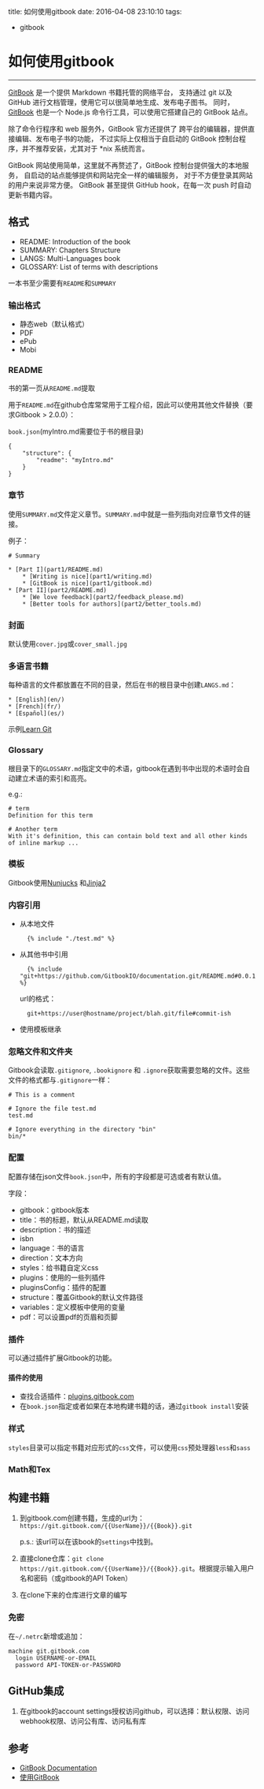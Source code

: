 title: 如何使用gitbook
date: 2016-04-08 23:10:10
tags:
- gitbook

# 如何使用gitbook
----

[GitBook](https://www.gitbook.com/) 是一个提供 Markdown 书籍托管的网络平台， 支持通过 git 以及 GitHub 进行文档管理，使用它可以很简单地生成、发布电子图书。 同时，[GitBook](https://www.gitbook.com/) 也是一个 Node.js 命令行工具，可以使用它搭建自己的 GitBook 站点。

除了命令行程序和 web 服务外，GitBook 官方还提供了 跨平台的编辑器，提供直接编辑、发布电子书的功能， 不过实际上仅相当于自启动的 GitBook 控制台程序，并不推荐安装，尤其对于 *nix 系统而言。

GitBook 网站使用简单，这里就不再赘述了，GitBook 控制台提供强大的本地服务， 自启动的站点能够提供和网站完全一样的编辑服务， 对于不方便登录其网站的用户来说非常方便。 GitBook 甚至提供 GitHub hook，在每一次 push 时自动更新书籍内容。

## 格式

* README: Introduction of the book
* SUMMARY: Chapters Structure
* LANGS: Multi-Languages book
* GLOSSARY: List of terms with descriptions

一本书至少需要有`README`和`SUMMARY`

### 输出格式

* 静态web（默认格式）
* PDF
* ePub
* Mobi

### README

书的第一页从`README.md`提取

用于`README.md`在github仓库常常用于工程介绍，因此可以使用其他文件替换（要求Gitbook > 2.0.0）：

`book.json`(myIntro.md需要位于书的根目录)

	{
	    "structure": {
	        "readme": "myIntro.md"
	    }
	}
	
### 章节

使用`SUMMARY.md`文件定义章节。`SUMMARY.md`中就是一些列指向对应章节文件的链接。

例子：

	# Summary
	
	* [Part I](part1/README.md)
	    * [Writing is nice](part1/writing.md)
	    * [GitBook is nice](part1/gitbook.md)
	* [Part II](part2/README.md)
	    * [We love feedback](part2/feedback_please.md)
	    * [Better tools for authors](part2/better_tools.md)

### 封面

默认使用`cover.jpg`或`cover_small.jpg`

### 多语言书籍

每种语言的文件都放置在不同的目录，然后在书的根目录中创建`LANGS.md`：

	* [English](en/)
	* [French](fr/)
	* [Español](es/)

示例[Learn Git](https://github.com/GitbookIO/git)

### Glossary

根目录下的`GLOSSARY.md`指定文中的术语，gitbook在遇到书中出现的术语时会自动建立术语的索引和高亮。

e.g.:

	# term
	Definition for this term
	
	# Another term
	With it's definition, this can contain bold text and all other kinds of inline markup ...
	
### 模板

Gitbook使用[Nunjucks](https://mozilla.github.io/nunjucks/)	和[Jinja2](http://jinja.pocoo.org/)

### 内容引用

* 从本地文件

		{% include "./test.md" %}

* 从其他书中引用

		{% include "git+https://github.com/GitbookIO/documentation.git/README.md#0.0.1" %}
		
	url的格式：
	
		git+https://user@hostname/project/blah.git/file#commit-ish
		

* 使用模板继承

### 忽略文件和文件夹

Gitbook会读取`.gitignore`, `.bookignore` 和 `.ignore`获取需要忽略的文件。这些文件的格式都与`.gitignore`一样：

	# This is a comment
	
	# Ignore the file test.md
	test.md
	
	# Ignore everything in the directory "bin"
	bin/*

### 配置

配置存储在json文件`book.json`中，所有的字段都是可选或者有默认值。

字段：

* gitbook：gitbook版本
* title：书的标题，默认从README.md读取
* description：书的描述
* isbn
* language：书的语言
* direction：文本方向
* styles：给书籍自定义css
* plugins：使用的一些列插件
* pluginsConfig：插件的配置
* structure：覆盖Gitbook的默认文件路径
* variables：定义模板中使用的变量
* pdf：可以设置pdf的页眉和页脚

### 插件

可以通过插件扩展Gitbook的功能。

#### 插件的使用

* 查找合适插件：[plugins.gitbook.com](plugins.gitbook.com)
* 在`book.json`指定或者如果在本地构建书籍的话，通过`gitbook install`安装

### 样式

`styles`目录可以指定书籍对应形式的`css`文件，可以使用`css`预处理器`less`和`sass`

### Math和Tex

## 构建书籍

1. 到gitbook.com创建书籍，生成的url为：`https://git.gitbook.com/{{UserName}}/{{Book}}.git` 

	p.s.: 该url可以在该book的`settings`中找到。	
2. 直接clone仓库：`git clone https://git.gitbook.com/{{UserName}}/{{Book}}.git`。根据提示输入用户名和密码（或gitbook的API Token）
3. 在clone下来的仓库进行文章的编写

### 免密

在`~/.netrc`新增或追加：

	machine git.gitbook.com
	  login USERNAME-or-EMAIL
	  password API-TOKEN-or-PASSWORD
	  
## GitHub集成

1. 在gitbook的account settings授权访问github，可以选择：默认权限、访问webhook权限、访问公有库、访问私有库






## 参考

* [GitBook Documentation](https://help.gitbook.com/)	
* [使用GitBook](http://blog.windrunner.info/tool/gitbook-tutorial.html)
	
	


